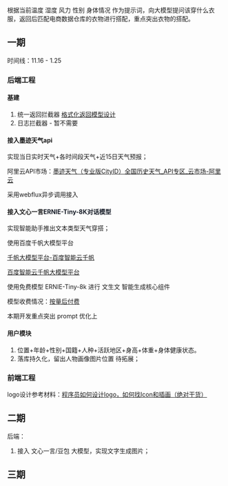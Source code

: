 根据当前温度 湿度 风力 性别 身体情况 作为提示词，向大模型提问该穿什么衣服，返回后匹配电商数据仓库的衣物进行搭配，重点突出衣物的搭配。

## 一期
时间线：11.16 - 1.25

### 后端工程
#### 基建
1. 统一返回拦截器  [格式化返回模型设计](https://www.yuque.com/wangzhihan-4goa1/tna5bu/vp0wovu9z7kk4gql)
2. 日志拦截器  - 暂不需要



#### 接入墨迹天气api
实现当日实时天气+各时间段天气+近15日天气预报；

阿里云API市场：[墨迹天气（专业版CityID）全国历史天气_API专区_云市场-阿里云](https://market.aliyun.com/apimarket/detail/cmapi013828#sku=yuncode782800000)

采用webflux异步调用接入



#### 接入文心一言<font style="color:rgb(21, 27, 38);">ERNIE-Tiny-8K对话模型</font>
实现智能助手推出文本类型天气穿搭；

使用百度千帆大模型平台

[千帆大模型平台-百度智能云千帆](https://qianfan.cloud.baidu.com/?track=dingbu)

[百度智能云千帆大模型平台](https://console.bce.baidu.com/qianfan/ais/console/onlineTest/LLM)

使用免费模型 ERNIE-Tiny-8k 进行 文生文 智能生成核心组件

模型收费情况：[按量后付费](https://cloud.baidu.com/doc/WENXINWORKSHOP/s/hlrk4akp7)

本期开发重点突出 prompt 优化上



#### 用户模块
1. 位置+年龄+性别+国籍+人种+活跃地区+身高+体重+身体健康状态。
2. 落库持久化，留出人物画像图片位置 待拓展；

### 前端工程
logo设计参考材料：[程序员如何设计logo，如何找Icon和插画（绝对干货）](https://mp.weixin.qq.com/s/CyYwc5aNd3ik5aOe8bBmpw)



## 二期
后端：

1. 接入 文心一言/豆包 大模型，实现文字生成图片；



## 三期
